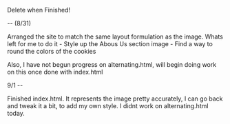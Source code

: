 Delete when Finished!

--  (8/31)

Arranged the site to match the same layout formulation as the image. Whats left for me to do it
    - Style up the Abous Us section image
    - Find a way to round the colors of the cookies

Also, I have not begun progress on alternating.html, will begin doing work on this once done with index.html

9/1 --

Finished index.html. It represents the image pretty accurately, I can go back and tweak it a bit, to add my own style. I didnt work on alternating.html today.